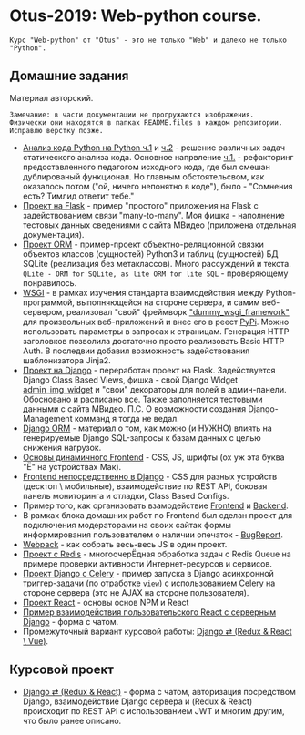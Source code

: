 # Otus-2019: Web-python course.

```text
Курс "Web-python" от "Otus" - это не только "Web" и далеко не только "Python".
```

## Домашние задания

Материал авторский.

```text
Замечание: в части документации не прогружаются изображения. 
Физически они находятся в папках README.files в каждом репозитории. 
Исправлю верстку позже.
```

* [Анализ кода Python на Python ч.1](https://github.com/BorisPlus/otus_webpython_001) и [ч.2](https://github.com/BorisPlus/otus_webpython_002) - решение различных задач статического анализа кода. Основное напрвление [ч.1.](https://github.com/BorisPlus/otus_webpython_001) - рефакторинг предоставленного педагогом исходного кода, где был смешан дублированый функционал. Но главным обстоятельсвом, как оказалось потом ("ой, ничего непонятно в коде"), было - "Сомнения есть? Тимлид ответит тебе."
* [Проект на Flask](https://github.com/BorisPlus/otus_webpython_004) - пример "простого" приложения на Flask с задействованием связи "many-to-many". Моя фишка - наполнение тестовых данных сведениями с сайта МВидео (приложена отдельная документация).
* [Проект ORM](https://github.com/BorisPlus/otus_webpython_002) - пример-проект объектно-реляционной связки объектов классов (сущностей) Python3 и таблиц (сущностей) БД SQLite (реализация без метаклассов). Много рассуждений и текста. `QLite - ORM for SQLite, as lite ORM for lite SQL` - проверяющему понравилось.
* [WSGI](https://github.com/BorisPlus/otus_webpython_003) - в рамках изучения стандарта взаимодействия между Python-программой, выполняющейся на стороне сервера, и самим веб-сервером, реализовал "свой" фреймворк ["dummy_wsgi_framework"](https://github.com/BorisPlus/dummy_wsgi_framework) для произвольных веб-приложений и внес его в реест [PyPi](https://pypi.org/project/dummy_wsgi_framework/). Можно использовать параметры в запросах к страницам. Генерация HTTP заголовков позволила достаточно просто реализовать Basic HTTP Auth. В последвии добавил возможность задействования шаблонизатора Jinja2.
* [Проект на Django](https://github.com/BorisPlus/otus_webpython_006) - переработан проект на Flask. Задействуется Django Class Based Views, фишка - свой Django Widget [admin_img_widget](https://github.com/BorisPlus/otus_webpython_006/blob/master/README.files/images/screenshots/admin_img_widget.png) и "свои" декораторы для полей в админ-панели. Обосновано и расписано все. Также заполняется тестовыми данными с сайта МВидео. П.С. О возможности создания Django-Management комманд я тогда не ведал.
* [Django ORM](https://github.com/BorisPlus/otus_webpython_016) - материал о том, как можно (и НУЖНО) влиять на генерируемые Django SQL-запросы к базам данных с целью снижения нагрузок. 
* [Основы динамичного Frontend](https://github.com/BorisPlus/otus_webpython_013) - CSS, JS, шрифты (ох уж эта буква "Ё" на устройствах Мак).
* [Frontend непосредственно в Django](https://github.com/BorisPlus/otus_webpython_007_008) - CSS для разных устройств (десктоп \ мобильные), взаимодействие по REST API, боковая панель мониторинга и отладки, Class Based Configs.
* Пример того, как организовать взамодействие [Frontend](https://github.com/BorisPlus/otus_webpython_019_frontend) и [Backend](https://github.com/BorisPlus/otus_webpython_019_backend). 
* В рамках блока домашних работ по Frontend был сделан проект для подключения модераторами на своих сайтах формы информирования пользователем о наличии опечаток - [BugReport](https://github.com/BorisPlus/BugReport).
* [Webpack](https://github.com/BorisPlus/otus_webpython_018) - как собрать весь-весь JS в один проект. 
* [Проект с Redis](https://github.com/BorisPlus/otus_webpython_020_021) - многоочерЁдная обработка задач с Redis Queue на примере проверки активности Интернет-ресурсов и сервисов. 
* [Проект Django с Сelery](https://github.com/BorisPlus/otus_webpython_020_021_celery) - пример запуска в Django асинхронной триггер-задачи (по отработке `view`) с использованием Сelery на стороне сервера (это не AJAX на стороне пользователя). 
* [Проект React](https://github.com/BorisPlus/otus_webpython_023) - основы основ NPM и React
* [Пример взаимодействия пользовательского React с серверным Django](https://github.com/BorisPlus/otus_webpython_025) - форма с чатом.
* Промежуточный вариант курсовой работы: [Django ⇄ (Redux & React \ Vue)](https://github.com/BorisPlus/otus_webpython_027).

## Курсовой проект

* [Django ⇄ (Redux & React)](https://github.com/BorisPlus/otus_webpython_030) - форма с чатом, авторизация посредством Django, взаимодействие Django сервера и (Redux & React) происходит по REST API с использованием JWT и многим другим, что было ранее описано. 

